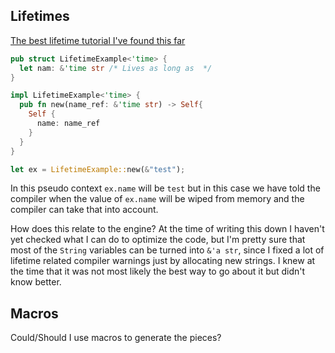 ## Lifetimes

[The best lifetime tutorial I've found this far][1]

```rust
pub struct LifetimeExample<'time> {
  let nam: &'time str /* Lives as long as  */
}

impl LifetimeExample<'time> {
  pub fn new(name_ref: &'time str) -> Self{
    Self {
      name: name_ref
    }
  }
}

let ex = LifetimeExample::new(&"test");
```

In this pseudo context `ex.name` will be `test` but in this case we have told the
compiler when the value of `ex.name` will be wiped from memory and the compiler
can take that into account.

How does this relate to the engine? At the time of writing this down I haven't yet
checked what I can do to optimize the code, but I'm pretty sure that most of the
`String` variables can be turned into `&'a str`, since I fixed a lot of lifetime
related compiler warnings just by allocating new strings. I knew at the time that
it was not most likely the best way to go about it but didn't know better. 

[1]:https://www.youtube.com/watch?v=rAl-9HwD858&list=PLqbS7AVVErFiWDOAVrPt7aYmnuuOLYvOa

## Macros

Could/Should I use macros to generate the pieces?
